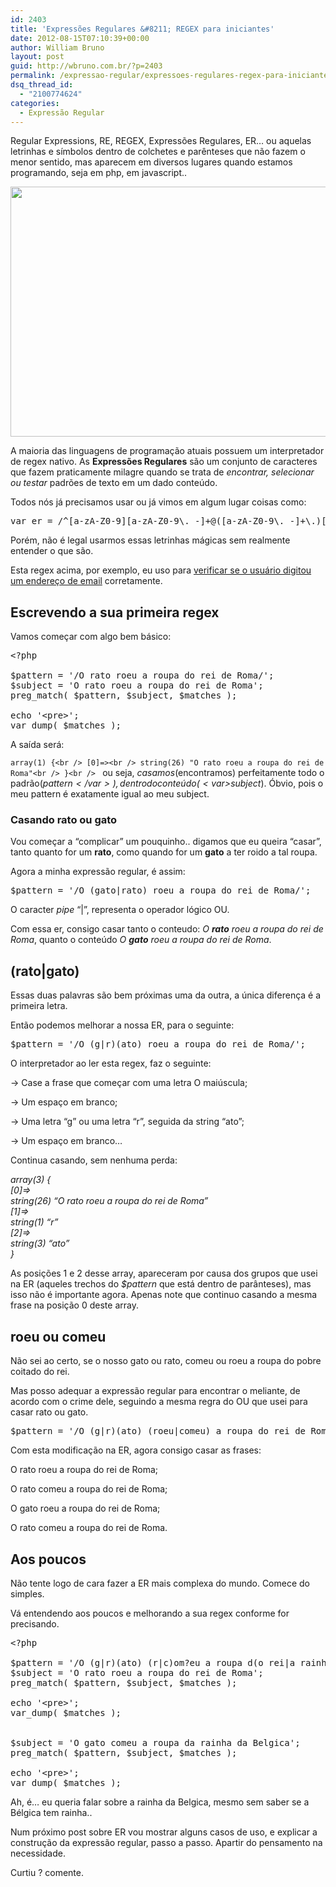 ```yaml
---
id: 2403
title: 'Expressões Regulares &#8211; REGEX para iniciantes'
date: 2012-08-15T07:10:39+00:00
author: William Bruno
layout: post
guid: http://wbruno.com.br/?p=2403
permalink: /expressao-regular/expressoes-regulares-regex-para-iniciantes/
dsq_thread_id:
  - "2100774624"
categories:
  - Expressão Regular
---
```

Regular Expressions, RE, REGEX, Expressões Regulares, ER&#8230; ou aquelas letrinhas e símbolos dentro de colchetes e parênteses que não fazem o menor sentido, mas aparecem em diversos lugares quando estamos programando, seja em php, em javascript..

[<img src="/wp-content/uploads/2012/08/regex.jpg" alt="" title="regex" width="600" height="400" class="aligncenter size-full wp-image-2414" srcset="/wp-content/uploads/2012/08/regex.jpg 600w, /wp-content/uploads/2012/08/regex-300x200.jpg 300w" sizes="(max-width: 600px) 100vw, 600px" />](/wp-content/uploads/2012/08/regex.jpg)

<!--more-->



A maioria das linguagens de programação atuais possuem um interpretador de regex nativo. As **Expressões Regulares** são um conjunto de caracteres que fazem praticamente milagre quando se trata de _encontrar, selecionar ou testar_ padrões de texto em um dado conteúdo.

Todos nós já precisamos usar ou já vimos em algum lugar coisas como:

<pre name="code" class="javascript">var er = /^[a-zA-Z0-9][a-zA-Z0-9\._-]+@([a-zA-Z0-9\._-]+\.)[a-zA-Z-0-9]{2}/;</pre>

Porém, não é legal usarmos essas letrinhas mágicas sem realmente entender o que são.

Esta regex acima, por exemplo, eu uso para [verificar se o usuário digitou um endereço de email](http://wbruno.com.br/2011/07/20/verificar-email-expressao-regular-javascript/ "Validar endereço de Email com regex em javascript") corretamente.

## Escrevendo a sua primeira regex

Vamos começar com algo bem básico:

<pre name="code" class="php">&lt;?php

$pattern = '/O rato roeu a roupa do rei de Roma/';
$subject = 'O rato roeu a roupa do rei de Roma';
preg_match( $pattern, $subject, $matches );

echo '&lt;pre>';
var_dump( $matches );</pre>

A saída será:

`array(1) {<br />
  [0]=><br />
  string(26) "O rato roeu a roupa do rei de Roma"<br />
}<br />
` ou seja, _casamos_(encontramos) perfeitamente todo o padrão(<var>$pattern</var>), dentro do conteúdo(<var>$subject</var>). Óbvio, pois o meu pattern é exatamente igual ao meu subject.

### Casando rato ou gato

Vou começar a &#8220;complicar&#8221; um pouquinho.. digamos que eu queira &#8220;casar&#8221;, tanto quanto for um <span style="font-weight: bold">rato</span>, como quando for um <span style="font-weight: bold">gato</span> a ter roido a tal roupa.

Agora a minha expressão regular, é assim:

<pre name="code" class="php">$pattern = '/O (gato|rato) roeu a roupa do rei de Roma/';</pre>

O caracter _pipe_ &#8220;|&#8221;, representa o operador lógico OU.

Com essa er, consigo casar tanto o conteudo: <var>O <strong>rato</strong> roeu a roupa do rei de Roma</var>, quanto o conteúdo <var>O <strong>gato</strong> roeu a roupa do rei de Roma</var>.

## (rato|gato)

Essas duas palavras são bem próximas uma da outra, a única diferença é a primeira letra.

Então podemos melhorar a nossa ER, para o seguinte:

<pre name="code" class="php">$pattern = '/O (g|r)(ato) roeu a roupa do rei de Roma/';</pre>

O interpretador ao ler esta regex, faz o seguinte:

-> Case a frase que começar com uma letra O maiúscula;

-> Um espaço em branco;

-> Uma letra &#8220;g&#8221; ou uma letra &#8220;r&#8221;, seguida da string &#8220;ato&#8221;;

-> Um espaço em branco&#8230;

Continua casando, sem nenhuma perda:

<var>array(3) {<br /> [0]=><br /> string(26) &#8220;O rato roeu a roupa do rei de Roma&#8221;<br /> [1]=><br /> string(1) &#8220;r&#8221;<br /> [2]=><br /> string(3) &#8220;ato&#8221;<br /> }</var>

As posições 1 e 2 desse array, apareceram por causa dos grupos que usei na ER (aqueles trechos do <var>$pattern</var> que está dentro de parânteses), mas isso não é importante agora. Apenas note que continuo casando a mesma frase na posição 0 deste array.

## roeu ou comeu

Não sei ao certo, se o nosso gato ou rato, comeu ou roeu a roupa do pobre coitado do rei.

Mas posso adequar a expressão regular para encontrar o meliante, de acordo com o crime dele, seguindo a mesma regra do OU que usei para casar rato ou gato.

<pre name="code" class="php">$pattern = '/O (g|r)(ato) (roeu|comeu) a roupa do rei de Roma/';</pre>

Com esta modificação na ER, agora consigo casar as frases:

O rato roeu a roupa do rei de Roma;

O rato comeu a roupa do rei de Roma;

O gato roeu a roupa do rei de Roma;

O rato comeu a roupa do rei de Roma.

## Aos poucos

Não tente logo de cara fazer a ER mais complexa do mundo. Comece do simples.

Vá entendendo aos poucos e melhorando a sua regex conforme for precisando.

<pre name="code" class="php">&lt;?php

$pattern = '/O (g|r)(ato) (r|c)om?eu a roupa d(o rei|a rainha) d(e Roma|a Belgica)/';
$subject = 'O rato roeu a roupa do rei de Roma';
preg_match( $pattern, $subject, $matches );

echo '&lt;pre>';
var_dump( $matches );


$subject = 'O gato comeu a roupa da rainha da Belgica';
preg_match( $pattern, $subject, $matches );

echo '&lt;pre>';
var_dump( $matches );
</pre>

Ah, é&#8230; eu queria falar sobre a rainha da Belgica, mesmo sem saber se a Bélgica tem rainha..

Num próximo post sobre ER vou mostrar alguns casos de uso, e explicar a construção da expressão regular, passo a passo. Apartir do pensamento na necessidade.

Curtiu ? comente.
